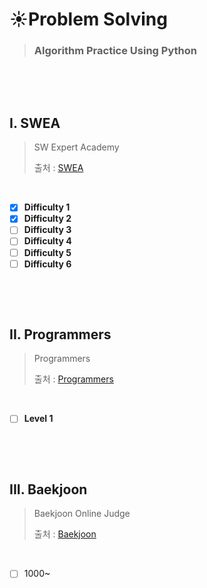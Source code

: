 # :sunny:Problem Solving

>### Algorithm Practice Using Python
>

​        

​           

## I. SWEA

> SW Expert Academy
>
> 출처 : [SWEA](https://swexpertacademy.com/main/code/problem/problemList.do)

​          

- [x] **Difficulty 1**
- [x] **Difficulty 2**
- [ ] **Difficulty 3**
- [ ] **Difficulty 4**
- [ ] **Difficulty 5**
- [ ] **Difficulty 6**

​       

​       

## II.  Programmers

> Programmers
>
> 출처 : [Programmers](https://programmers.co.kr/learn/challenges?tab=all_challenges)

​       

- [ ] **Level 1**

​      

​        

## III.  Baekjoon

>Baekjoon Online Judge
>
>출처 : [Baekjoon](https://www.acmicpc.net/)

​          

- [ ] 1000~